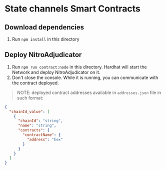 # State channels Smart Contracts

## Download dependencies

1. Run `npm install` in this directory

## Deploy NitroAdjudicator

1. Run `npm run contract:node` in this directory. Hardhat will start the Network and deploy NitroAdjudicator on it.
2. Don't close the console. While it is running, you can communicate with the contract deployed.

> NOTE: deployed contract addresses available in `addresses.json` file in such format:

```json
{
  "chainId_value": [
    {
      "chainId": "string",
      "name": "string",
      "contracts": {
        "contractName": {
          "address": "hex"
        }
      }
    }
  ]
}
```

